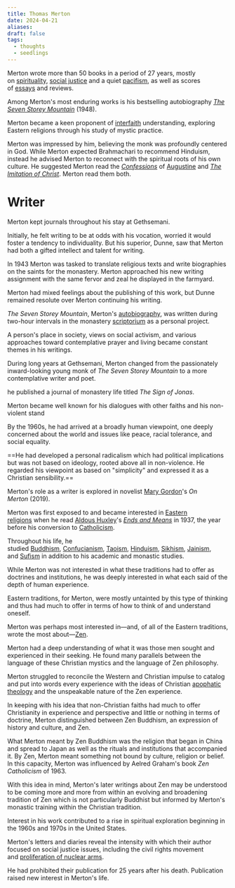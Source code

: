 ```yaml
---
title: Thomas Merton
date: 2024-04-21
aliases: 
draft: false
tags:
  - thoughts
  - seedlings
---
```

Merton wrote more than 50 books in a period of 27 years, mostly on [spirituality](https://en.wikipedia.org/wiki/Spirituality "Spirituality"), [social justice](https://en.wikipedia.org/wiki/Social_justice "Social justice") and a quiet [pacifism](https://en.wikipedia.org/wiki/Christian_pacifism "Christian pacifism"), as well as scores of [essays](https://en.wikipedia.org/wiki/Essay "Essay") and reviews.

Among Merton's most enduring works is his bestselling autobiography _[The Seven Storey Mountain](https://en.wikipedia.org/wiki/The_Seven_Storey_Mountain "The Seven Storey Mountain")_ (1948).

Merton became a keen proponent of [interfaith](https://en.wikipedia.org/wiki/Interfaith_dialogue "Interfaith dialogue") understanding, exploring Eastern religions through his study of mystic practice.

Merton was impressed by him, believing the monk was profoundly centered in God. While Merton expected Brahmachari to recommend Hinduism, instead he advised Merton to reconnect with the spiritual roots of his own culture. He suggested Merton read the _[Confessions](https://en.wikipedia.org/wiki/Confessions_(Augustine) "Confessions (Augustine)")_ of [Augustine](https://en.wikipedia.org/wiki/Augustine_of_Hippo "Augustine of Hippo") and _[The Imitation of Christ](https://en.wikipedia.org/wiki/The_Imitation_of_Christ "The Imitation of Christ")_. Merton read them both.

# Writer

Merton kept journals throughout his stay at Gethsemani.

Initially, he felt writing to be at odds with his vocation, worried it would foster a tendency to individuality. But his superior, Dunne, saw that Merton had both a gifted intellect and talent for writing.

In 1943 Merton was tasked to translate religious texts and write biographies on the saints for the monastery. Merton approached his new writing assignment with the same fervor and zeal he displayed in the farmyard.

Merton had mixed feelings about the publishing of this work, but Dunne remained resolute over Merton continuing his writing.

_The Seven Storey Mountain_, Merton's [autobiography](https://en.wikipedia.org/wiki/Autobiography "Autobiography"), was written during two-hour intervals in the monastery [scriptorium](https://en.wikipedia.org/wiki/Scriptorium "Scriptorium") as a personal project.

A person's place in society, views on social activism, and various approaches toward contemplative prayer and living became constant themes in his writings.

During long years at Gethsemani, Merton changed from the passionately inward-looking young monk of _The Seven Storey Mountain_ to a more contemplative writer and poet.

he published a journal of monastery life titled _The Sign of Jonas_.

Merton became well known for his dialogues with other faiths and his non-violent stand

By the 1960s, he had arrived at a broadly human viewpoint, one deeply concerned about the world and issues like peace, racial tolerance, and social equality.

==He had developed a personal radicalism which had political implications but was not based on ideology, rooted above all in non-violence. He regarded his viewpoint as based on "simplicity" and expressed it as a Christian sensibility.==

Merton's role as a writer is explored in novelist [Mary Gordon](https://en.wikipedia.org/wiki/Mary_Gordon_(writer) "Mary Gordon (writer)")'s _On Merton_ (2019).

Merton was first exposed to and became interested in [Eastern religions](https://en.wikipedia.org/wiki/Eastern_religions "Eastern religions") when he read [Aldous Huxley](https://en.wikipedia.org/wiki/Aldous_Huxley "Aldous Huxley")'s _[Ends and Means](https://en.wikipedia.org/wiki/Ends_and_Means "Ends and Means")_ in 1937, the year before his conversion to [Catholicism](https://en.wikipedia.org/wiki/Catholicism "Catholicism").

Throughout his life, he studied [Buddhism](https://en.wikipedia.org/wiki/Buddhism "Buddhism"), [Confucianism](https://en.wikipedia.org/wiki/Confucianism "Confucianism"), [Taoism](https://en.wikipedia.org/wiki/Taoism "Taoism"), [Hinduism](https://en.wikipedia.org/wiki/Hinduism "Hinduism"), [Sikhism](https://en.wikipedia.org/wiki/Sikhism "Sikhism"), [Jainism](https://en.wikipedia.org/wiki/Jainism "Jainism"), and [Sufism](https://en.wikipedia.org/wiki/Sufism "Sufism") in addition to his academic and monastic studies.

While Merton was not interested in what these traditions had to offer as doctrines and institutions, he was deeply interested in what each said of the depth of human experience.

Eastern traditions, for Merton, were mostly untainted by this type of thinking and thus had much to offer in terms of how to think of and understand oneself.

Merton was perhaps most interested in—and, of all of the Eastern traditions, wrote the most about—[Zen](https://en.wikipedia.org/wiki/Zen "Zen").

Merton had a deep understanding of what it was those men sought and experienced in their seeking. He found many parallels between the language of these Christian mystics and the language of Zen philosophy.

Merton struggled to reconcile the Western and Christian impulse to catalog and put into words every experience with the ideas of Christian [apophatic theology](https://en.wikipedia.org/wiki/Apophatic_theology "Apophatic theology") and the unspeakable nature of the Zen experience.

In keeping with his idea that non-Christian faiths had much to offer Christianity in experience and perspective and little or nothing in terms of doctrine, Merton distinguished between Zen Buddhism, an expression of history and culture, and Zen.

What Merton meant by Zen Buddhism was the religion that began in China and spread to Japan as well as the rituals and institutions that accompanied it. By Zen, Merton meant something not bound by culture, religion or belief. In this capacity, Merton was influenced by Aelred Graham's book _Zen Catholicism_ of 1963.

With this idea in mind, Merton's later writings about Zen may be understood to be coming more and more from within an evolving and broadening tradition of Zen which is not particularly Buddhist but informed by Merton's monastic training within the Christian tradition.

Interest in his work contributed to a rise in spiritual exploration beginning in the 1960s and 1970s in the United States.

Merton's letters and diaries reveal the intensity with which their author focused on social justice issues, including the civil rights movement and [proliferation of nuclear arms](https://en.wikipedia.org/wiki/Proliferation_of_nuclear_weapons "Proliferation of nuclear weapons").

He had prohibited their publication for 25 years after his death. Publication raised new interest in Merton's life.